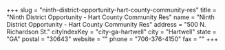 +++
slug = "ninth-district-opportunity-hart-county-community-res"
title = "Ninth District Opportunity - Hart County Community Res"
name = "Ninth District Opportunity - Hart County Community Res"
address = "500 N. Richardson St."
cityIndexKey = "city-ga-hartwell"
city = "Hartwell"
state = "GA"
postal = "30643"
website = ""
phone = "706-376-4150"
fax = ""
+++
